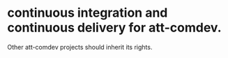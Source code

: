 # continuous integration and continuous delivery for att-comdev.

Other att-comdev projects should inherit its rights.
